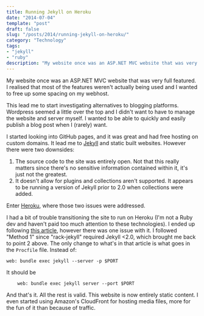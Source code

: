 ```yaml
---
title: Running Jekyll on Heroku
date: "2014-07-04"
template: "post"
draft: false
slug: "/posts/2014/running-jekyll-on-heroku/"
category: "Technology"
tags:
- "jekyll"
- "ruby"
description: "My website once was an ASP.NET MVC website that was very full featured.  I realised that most of the features weren't actually being used and I wanted to free up some spacing on my webhost."
---
```

My website once was an ASP.NET MVC website that was very full featured.  I realised that most of the features weren't actually being used and I wanted to free up some spacing on my webhost.

This lead me to start investigating alternatives to blogging platforms.  Wordpress seemed a little over the top and I didn't want to have to manage the website and server myself.  I wanted to be able to quickly and easily publish a blog post when I (rarely) want.

I started looking into GitHub pages, and it was great and had free hosting on custom domains.  It lead me to [Jekyll](http://www.jekyllrb.com) and static built websites. However there were two downsides:

 1. The source code to the site was entirely open.  Not that this really matters since there's no sensitive information contained within it, it's just not the greatest.
 2. It doesn't allow for plugins and collections aren't supported.  It appears to be running a version of Jekyll prior to 2.0 when collections were added.

Enter [Heroku](http://www.heroku.com), where those two issues were addressed.

I had a bit of trouble transitioning the site to run on Heroku (I'm not a Ruby dev and haven't paid too much attention to these technologies).  I ended up following [this article](http://mwmanning.com/2011/11/29/Run-Your-Jekyll-Site-On-Heroku.html), however there was one issue with it.  I followed "Method 1" since "rack-jekyll" required Jekyll <2.0, which brought me back to point 2 above.  The only change to what's in that article is what goes in the `Procfile` file. Instead of:

```gemfile
web: bundle exec jekyll --server -p $PORT
```

It should be

```gemfile
    web: bundle exec jekyll server --port $PORT
```

And that's it.  All the rest is valid.  This website is now entirely static content.  I even started using Amazon's CloudFront for hosting media files, more for the fun of it than because of traffic.